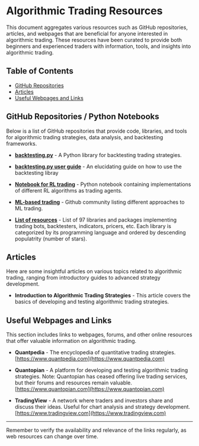 # Algorithmic Trading Resources

This document aggregates various resources such as GitHub repositories, articles, and webpages that are beneficial for anyone interested in algorithmic trading. These resources have been curated to provide both beginners and experienced traders with information, tools, and insights into algorithmic trading.

## Table of Contents

- [GitHub Repositories](#github-repositories)
- [Articles](#articles)
- [Useful Webpages and Links](#useful-webpages-and-links)

## GitHub Repositories / Python Notebooks

Below is a list of GitHub repositories that provide code, libraries, and tools for algorithmic trading strategies, data analysis, and backtesting frameworks.

- **[backtesting.py](https://github.com/kernc/backtesting.py)** - A Python library for backtesting trading strategies.

- **[backtesting.py user guide](https://kernc.github.io/backtesting.py/doc/examples/Quick%20Start%20User%20Guide.html)** - An elucidating guide on how to use the backtesting libray

- **[Notebook for RL trading](https://colab.research.google.com/drive/1FzLCI0AO3c7A4bp9Fi01UwXeoc7BN8sW#scrollTo=BBq6lbZLmlxa)** - Python notebook containing implementations of different RL algorithms as trading agents.

- **[ML-based trading](https://github.com/firmai/financial-machine-learning?tab=readme-ov-file)** - Github community listing different approaches to ML trading.

- **[List of resources](https://github.com/paperswithbacktest/awesome-systematic-trading/tree/main)** - List of 97 libraries and packages implementing trading bots, backtesters, indicators, pricers, etc. Each library is categorized by its programming language and ordered by descending populatrity (number of stars).

## Articles

Here are some insightful articles on various topics related to algorithmic trading, ranging from introductory guides to advanced strategy development.

- **Introduction to Algorithmic Trading Strategies** - This article covers the basics of developing and testing algorithmic trading strategies.  

## Useful Webpages and Links

This section includes links to webpages, forums, and other online resources that offer valuable information on algorithmic trading.

- **Quantpedia** - The encyclopedia of quantitative trading strategies.  
  [https://www.quantpedia.com](https://www.quantpedia.com)

- **Quantopian** - A platform for developing and testing algorithmic trading strategies. Note: Quantopian has ceased offering live trading services, but their forums and resources remain valuable.  
  [https://www.quantopian.com](https://www.quantopian.com)

- **TradingView** - A network where traders and investors share and discuss their ideas. Useful for chart analysis and strategy development.  
  [https://www.tradingview.com](https://www.tradingview.com)

---

Remember to verify the availability and relevance of the links regularly, as web resources can change over time.
